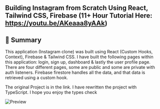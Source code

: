 ## Building Instagram from Scratch Using React, Tailwind CSS, Firebase (11+ Hour Tutorial Here: https://youtu.be/AKeaaa8yAAk)

## 📣 Summary

This application (Instagram clone) was built using React (Custom Hooks, Context), Firebase & Tailwind CSS. I have built the following pages within this application: login, sign up, dashboard & lastly the user profile page. There are four different pages, some are public and some are private with auth listeners. Firebase firestore handles all the data, and that data is retrieved using a custom hook.

The original Project is in the link. I have rewritten the project with TypeScript. I hope you enjoy the types check

![Preview](instagram-preview.png?raw=true)

